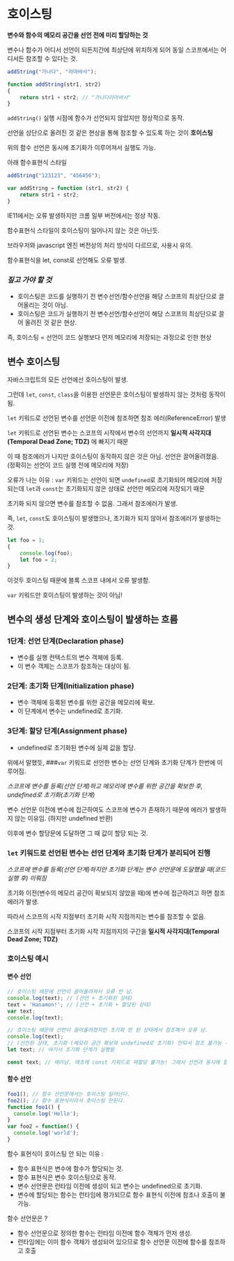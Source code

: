 # 호이스팅
**변수와 함수의 메모리 공간을 선언 전에 미리 할당하는 것**

변수나 함수가 어디서 선언이 되든지간에 최상단에 위치하게 되어 동일 스코프에서는 어디서든 참조할 수 있다는 것.

```js
addString("가나다", "라마바사");

function addString(str1, str2)
{
    return str1 + str2; // "가나다라마바사"
}
```

`addString()` 실행 시점에 함수가 선언되지 않았지만 정상적으로 동작.

선언을 상단으로 올려진 것 같은 현상을 통해 참조할 수 있도록 하는 것이 **호이스팅**

위의 함수 선언은 동시에 초기화가 이루어져서 실행도 가능.

아래 함수표현식 스타일

```js
addString("123123", "456456");

var addString = function (str1, str2) {
    return str1 + str2;
}
```

IE11에서는 오류 발생하지만 크롬 일부 버전에서는 정상 작동.

함수표현식 스타일이 호이스팅이 일어나지 않는 것은 아닌듯.

브라우저와 javascript 엔진 버전상의 처리 방식이 다르므로, 사용시 유의.

함수표현식을 let, const로 선언해도 오류 발생.


### **_짚고 가야 할 것_**
- 호이스팅은 코드를 실행하기 전 변수선언/함수선언을 해당 스코프의 최상단으로 끌어올리는 것이 아님.
- 호이스팅은 코드가 실행하기 전 변수선언/함수선언이 해당 스코프의 최상단으로 끌어 올려진 것 같은 현상.

즉, 호이스팅 = 선언이 코드 실행보다 먼저 메모리에 저장되는 과정으로 인한 현상

## 변수 호이스팅

자바스크립트의 모든 선언에선 호이스팅이 발생.

그런데 `let`, `const`, `class`을 이용한 선언문은 호이스팅이 발생하지 않는 것처럼 동작이 됨.

`let` 키워드로 선언된 변수를 선언문 이전에 참조하면 참조 에러(ReferenceError) 발생

`let` 키워드로 선언된 변수는 스코프의 시작에서 변수의 선언까지 **일시적 사각지대(Temporal Dead Zone; TDZ)** 에 빠지기 때문

이 때 참조에러가 나지만 호이스팅이 동작하지 않은 것은 아님. 선언은 끌어올려졌음. (정확히는 선언이 코드 실행 전에 메모리에 저장)

오류가 나는 이유 : `var` 키워드는 선언이 되면 `undefined`로 초기화되어 메모리에 저장되는데 `let`과 `const`는 초기화되지 않은 상태로 선언만 메모리에 저장되기 때문

초기화 되지 않으면 변수를 참조할 수 없음. 그래서 참조에러가 발생.

즉, `let`, `const`도 호이스팅이 발생했으나, 초기화가 되지 않아서 참조에러가 발생하는 것.

```js
let foo = 1;
{
    console.log(foo);
    let foo = 2;
}
```

이것두 호이스팅 때문에 블록 스코프 내에서 오류 발생함.

`var` 키워드만 호이스팅이 발생하는 것이 아님!

## 변수의 생성 단계와 호이스팅이 발생하는 흐름

### 1단계: 선언 단계(Declaration phase)
- 변수를 실행 컨텍스트의 변수 객체에 등록.
- 이 변수 객체는 스코프가 참조하는 대상이 됨.

### 2단계: 초기화 단계(Initialization phase)
- 변수 객체에 등록된 변수를 위한 공간을 메모리에 확보.
- 이 단계에서 변수는 undefined로 초기화.

### 3단계: 할당 단계(Assignment phase)
- undefined로 초기화된 변수에 실제 값을 할당.

위에서 말했듯,
###`var` 키워드로 선언한 변수는 선언 단계와 초기화 단계가 한번에 이루어짐.

_스코프에 변수를 등록(선언 단계)하고 메모리에 변수를 위한 공간을 확보한 후, undefined로 초기화(초기화 단계)_

변수 선언문 이전에 변수에 접근하여도 스코프에 변수가 존재하기 때문에 에러가 발생하지 않는 이유임. (하지만 undefined 반환)

이후에 변수 할당문에 도달하면 그 때 값이 할당 되는 것.

### `let` 키워드로 선언된 변수는 선언 단계와 초기화 단계가 분리되어 진행

_스코프에 변수를 등록(선언 단계)하지만 초기화 단계는 변수 선언문에 도달했을 때(코드 실행 후) 이뤄짐_

초기화 이전(변수의 메모리 공간이 확보되지 않았을 때)에 변수에 접근하려고 하면 참조 에러가 발생.

따라서 스코프의 시작 지점부터 초기화 시작 지점까지는 변수를 참조할 수 없음. 

스코프의 시작 지점부터 초기화 시작 지점까지의 구간을 **일시적 사각지대(Temporal Dead Zone; TDZ)** 

### 호이스팅 예시

#### 변수 선언
```js
// 호이스팅 때문에 선언이 끌어올려져서 오류 안 남.
console.log(text); // (선언 + 초기화된 상태)
text = 'Hanamon!'; // (선언 + 초기화 + 할당된 상태)
var text;
console.log(text);
```
```js
// 호이스팅 때문에 선언이 끌어올려졌지만 초기화 안 된 상태에서 참조해서 오류 남.
console.log(text); 
// (선언된 상태, 초기화 (메모리 공간 확보와 undefined로 초기화) 안되서 참조 불가능 -> 에러남)
let text; // 여기서 초기화 단계가 실행됨
```
```js
const text; // 에러남. 애초에 const 키워드로 재할당 불가능! 그래서 선언과 동시에 할당해야 함
```

#### 함수 선언
```js
foo1(); // 함수 선언문에서는 호이스팅 일어난다.
foo2(); // 함수 표현식이라서 호이스팅 안된다.
function foo1() {
  console.log('Hello');
}
var foo2 = function() {
  console.log('world');
}
```

함수 표현식이 호이스팅 안 되는 이유 :
- 함수 표현식은 변수에 함수가 할당되는 것. 
- 함수 표현식은 변수 호이스팅으로 동작. 
- 변수 선언문은 런타임 이전에 생성이 되고 변수는 undefined으로 초기화. 
- 변수에 할당되는 함수는 런타임에 평가되므로 함수 표현식 이전에 참조나 호출이 불가능.

함수 선언문은 ?
- 함수 선언문으로 정의한 함수는 런타임 이전에 함수 객체가 먼저 생성. 
- 런타임에는 이미 함수 객체가 생성되어 있으므로 함수 선언문 이전에 함수를 참조하고 호출

